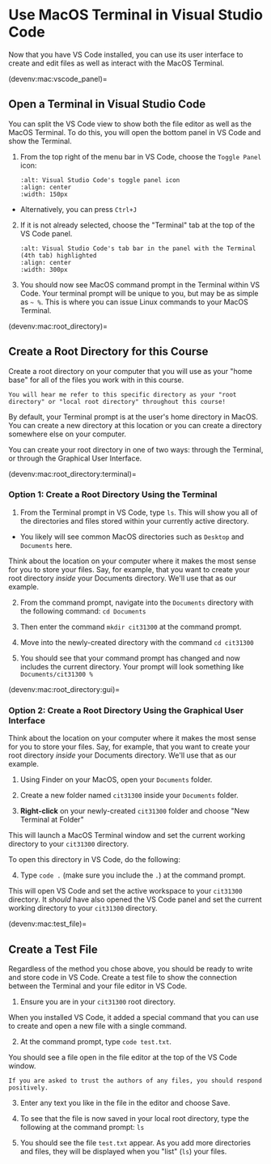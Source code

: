 # Use MacOS Terminal in Visual Studio Code

Now that you have VS Code installed, you can use its user interface to create and edit files as well as interact with the MacOS Terminal.

(devenv:mac:vscode_panel)=
## Open a Terminal in Visual Studio Code

You can split the VS Code view to show both the file editor as well as the MacOS Terminal. To do this, you will open the bottom panel in VS Code and show the Terminal.

1. From the top right of the menu bar in VS Code, choose the `Toggle Panel` icon:

    ```{image} ../img/vscode_toggle_panel.png
    :alt: Visual Studio Code's toggle panel icon
    :align: center
    :width: 150px
    ```

  * Alternatively, you can press `Ctrl+J`

2. If it is not already selected, choose the "Terminal" tab at the top of the VS Code panel.

    ```{image} ../img/vscode_terminal.png
    :alt: Visual Studio Code's tab bar in the panel with the Terminal (4th tab) highlighted
    :align: center
    :width: 300px
    ```

3. You should now see MacOS command prompt in the Terminal within VS Code. Your terminal prompt will be unique to you, but may be as simple as `~ %`. This is where you can issue Linux commands to your MacOS Terminal.

(devenv:mac:root_directory)=
## Create a Root Directory for this Course

Create a root directory on your computer that you will use as your "home base" for all of the files you work with in this course.

```{note}
You will hear me refer to this specific directory as your "root directory" or "local root directory" throughout this course!
```

By default, your Terminal prompt is at the user's home directory in MacOS. You can create a new directory at this location or you can create a directory somewhere else on your computer.

You can create your root directory in one of two ways: through the Terminal, or through the Graphical User Interface.

(devenv:mac:root_directory:terminal)=
### Option 1: Create a Root Directory Using the Terminal

1. From the Terminal prompt in VS Code, type `ls`. This will show you all of the directories and files stored within your currently active directory.

  * You likely will see common MacOS directories such as `Desktop` and `Documents` here.

Think about the location on your computer where it makes the most sense for you to store your files. Say, for example, that you want to create your root directory *inside* your Documents directory. We'll use that as our example.

2. From the command prompt, navigate into the `Documents` directory with the following command: `cd Documents`

3. Then enter the command `mkdir cit31300` at the command prompt.

4. Move into the newly-created directory with the command `cd cit31300`

5. You should see that your command prompt has changed and now includes the current directory. Your prompt will look something like `Documents/cit31300 %`

(devenv:mac:root_directory:gui)=
### Option 2: Create a Root Directory Using the Graphical User Interface

Think about the location on your computer where it makes the most sense for you to store your files. Say, for example, that you want to create your root directory *inside* your Documents directory. We'll use that as our example.

1. Using Finder on your MacOS, open your `Documents` folder.

2. Create a new folder named `cit31300` inside your `Documents` folder.

3. **Right-click** on your newly-created `cit31300` folder and choose "New Terminal at Folder"

This will launch a MacOS Terminal window and set the current working directory to your `cit31300` directory.

To open this directory in VS Code, do the following:

4. Type `code .` (make sure you include the `.`) at the command prompt.

This will open VS Code and set the active workspace to your `cit31300` directory. It *should* have also opened the VS Code panel and set the current working directory to your `cit31300` directory.

(devenv:mac:test_file)=
## Create a Test File

Regardless of the method you chose above, you should be ready to write and store code in VS Code. Create a test file to show the connection between the Terminal and your file editor in VS Code.

1. Ensure you are in your `cit31300` root directory.

When you installed VS Code, it added a special command that you can use to create and open a new file with a single command.

2. At the command prompt, type `code test.txt`.

You should see a file open in the file editor at the top of the VS Code window.

```{note}
If you are asked to trust the authors of any files, you should respond positively.
```

3. Enter any text you like in the file in the editor and choose Save.

4. To see that the file is now saved in your local root directory, type the following at the command prompt: `ls`

5. You should see the file `test.txt` appear. As you add more directories and files, they will be displayed when you "list" (`ls`) your files.